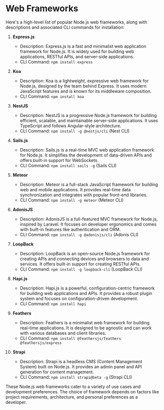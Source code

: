 # Web Frameworks

Here's a high-level list of popular Node.js web frameworks, along with descriptions and associated CLI commands for installation:

1. **Express.js**
   - Description: Express.js is a fast and minimalist web application framework for Node.js. It is widely used for building web applications, RESTful APIs, and server-side applications.
   - CLI Command: `npm install express`

2. **Koa**
   - Description: Koa is a lightweight, expressive web framework for Node.js, designed by the team behind Express. It uses modern JavaScript features and is known for its middleware composition.
   - CLI Command: `npm install koa`

3. **NestJS**
   - Description: NestJS is a progressive Node.js framework for building efficient, scalable, and maintainable server-side applications. It uses TypeScript and follows Angular-style architecture.
   - CLI Command: `npm install -g @nestjs/cli` (Nest CLI)

4. **Sails.js**
   - Description: Sails.js is a real-time MVC web application framework for Node.js. It simplifies the development of data-driven APIs and offers built-in support for WebSockets.
   - CLI Command: `npm install sails -g` (Sails CLI)

5. **Meteor**
   - Description: Meteor is a full-stack JavaScript framework for building web and mobile applications. It provides real-time data synchronization and integrates with popular front-end libraries.
   - CLI Command: `npm install -g meteor` (Meteor CLI)

6. **AdonisJS**
   - Description: AdonisJS is a full-featured MVC framework for Node.js, inspired by Laravel. It focuses on developer ergonomics and comes with built-in features like authentication and ORM.
   - CLI Command: `npm install -g @adonisjs/cli` (Adonis CLI)

7. **LoopBack**
   - Description: LoopBack is an open-source Node.js framework for creating APIs and connecting devices and browsers to data and services. It offers built-in support for creating RESTful APIs.
   - CLI Command: `npm install -g loopback-cli` (LoopBack CLI)

8. **Hapi.js**
   - Description: Hapi.js is a powerful, configuration-centric framework for building web applications and APIs. It provides a robust plugin system and focuses on configuration-driven development.
   - CLI Command: `npm install hapi`

9. **Feathers**
   - Description: Feathers is a minimalist web framework for building real-time applications. It is designed to be agnostic and can work with various databases and client libraries.
   - CLI Command: `npm install @feathersjs/feathers @feathersjs/express`

10. **Strapi**
    - Description: Strapi is a headless CMS (Content Management System) built on Node.js. It provides an admin panel and API generation for content management.
    - CLI Command: `npm install strapi@beta -g` (Strapi CLI)

These Node.js web frameworks cater to a variety of use cases and development preferences. The choice of framework depends on factors like project requirements, architecture, and personal preferences as a developer.
